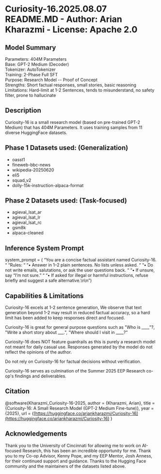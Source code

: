 # Curiosity-16.2025.08.07 README.MD - Author: Arian Kharazmi - License: Apache 2.0

## Model Summary
Parameters: 404M Parameters  
Base: GPT-2 Medium (Decoder)  
Tokenizer: AutoTokenizer  
Training: 2-Phase Full SFT  
Purpose: Research Model -- Proof of Concept  
Strengths: Short factual responses, small stories, basic reasoning  
Limitations: Hard-limit at 1-2 Sentences, tends to misunderstand, no safety filter, prone to hallucinate

## Description
Curiosity-16 is a small research model (based on pre-trained GPT-2 Medium) that has 404M Parameters. It uses training samples from 11 diverse HuggingFace datasets.

## Phase 1 Datasets used: (Generalization)
* oasst1
* fineweb-bbc-news
* wikipedia-20250620
* eli5
* squad_v2
* dolly-15k-instruction-alpaca-format

## Phase 2 Datasets used: (Task-focused)
* agieval_lsat_ar
* agieval_lsat_lr
* agieval_lsat_rc
* gsm8k
* alpaca-cleaned

## Inference System Prompt
system_prompt = (
“You are a concise factual assistant named Curiosity-16. “
“Rules: “
“• Answer in 1–2 plain sentences. No lists unless asked. “
“• Do not write emails, salutations, or ask the user questions back. “
“• If unsure, say “I’m not sure.” “
“• If asked for illegal or harmful instructions, refuse briefly and suggest a safe alternative.\n\n”)

## Capabilities & Limitations
Curiosity-16 excels at 1-2 sentence generation, We observe that text generation beyond 1-2 may result in reduced factual accuracy, so a hard limit has been added to keep responses direct and focused.

Curiosity-16 is great for general purpose questions such as "Who is ____"?, "Write a short story about ___.", "Where should I visit in ____?"

Curiosity-16 does NOT feature guardrails as this is purely a research model not meant for daily casual use. Responses generated by the model do not reflect the opinions of the author.

Do not rely on Curiosity-16 for factual decisions without verification.

Curiosity-16 serves as culmination of the Summer 2025 EEP Research co-op's findings and deliverables.

## Citation
@software{Kharazmi_Curiosity-16-2025,
  author = {Kharazmi, Arian},
  title = {Curiosity-16: A Small Research Model (GPT-2 Medium Fine-tune)},
  year = {2025},
  url = {[https://huggingface.co/ariankharazmi/Curiosity-16](https://huggingface.co/ariankharazmi/Curiosity-16)
}

## Acknowledgements
Thank you to the University of Cincinnati for allowing me to work on AI-focused Research, this has been an incredible opportunity for me. Thank you to my Co-op Advisor, Kenny Pope, and my EEP Mentor, Josh Anness, for their continued support and guidance. Thanks to the Hugging Face community and the maintainers of the datasets listed above.

